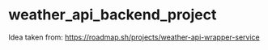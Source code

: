 # weather_api_backend_project

Idea taken from: https://roadmap.sh/projects/weather-api-wrapper-service
